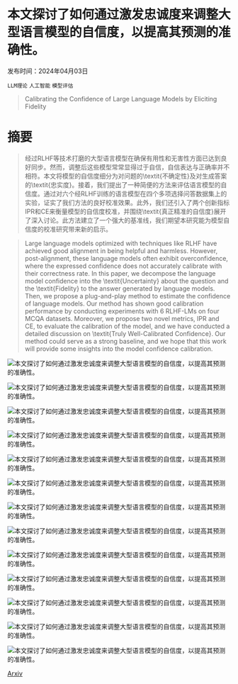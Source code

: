 # 本文探讨了如何通过激发忠诚度来调整大型语言模型的自信度，以提高其预测的准确性。

发布时间：2024年04月03日

`LLM理论` `人工智能` `模型评估`

> Calibrating the Confidence of Large Language Models by Eliciting Fidelity

# 摘要

> 经过RLHF等技术打磨的大型语言模型在确保有用性和无害性方面已达到良好同步。然而，调整后这些模型常常显得过于自信，自信表达与正确率并不相符。本文将模型的自信度细分为对问题的\textit{不确定性}及对生成答案的\textit{忠实度}。接着，我们提出了一种简便的方法来评估语言模型的自信度。通过对六个经RLHF训练的语言模型在四个多项选择问答数据集上的实验，证实了我们方法的良好校准效果。此外，我们还引入了两个创新指标IPR和CE来衡量模型的自信度校准，并围绕\textit{真正精准的自信度}展开了深入讨论。此方法建立了一个强大的基准线，我们期望本研究能为模型自信度的校准研究带来新的启示。

> Large language models optimized with techniques like RLHF have achieved good alignment in being helpful and harmless. However, post-alignment, these language models often exhibit overconfidence, where the expressed confidence does not accurately calibrate with their correctness rate. In this paper, we decompose the language model confidence into the \textit{Uncertainty} about the question and the \textit{Fidelity} to the answer generated by language models. Then, we propose a plug-and-play method to estimate the confidence of language models. Our method has shown good calibration performance by conducting experiments with 6 RLHF-LMs on four MCQA datasets. Moreover, we propose two novel metrics, IPR and CE, to evaluate the calibration of the model, and we have conducted a detailed discussion on \textit{Truly Well-Calibrated Confidence}. Our method could serve as a strong baseline, and we hope that this work will provide some insights into the model confidence calibration.

![本文探讨了如何通过激发忠诚度来调整大型语言模型的自信度，以提高其预测的准确性。](../../../paper_images/2404.02655/x1.png)

![本文探讨了如何通过激发忠诚度来调整大型语言模型的自信度，以提高其预测的准确性。](../../../paper_images/2404.02655/x2.png)

![本文探讨了如何通过激发忠诚度来调整大型语言模型的自信度，以提高其预测的准确性。](../../../paper_images/2404.02655/x3.png)

![本文探讨了如何通过激发忠诚度来调整大型语言模型的自信度，以提高其预测的准确性。](../../../paper_images/2404.02655/llama2_13b_chat_temperature_scaling.png)

![本文探讨了如何通过激发忠诚度来调整大型语言模型的自信度，以提高其预测的准确性。](../../../paper_images/2404.02655/parameter_scaling.png)

![本文探讨了如何通过激发忠诚度来调整大型语言模型的自信度，以提高其预测的准确性。](../../../paper_images/2404.02655/x4.png)

![本文探讨了如何通过激发忠诚度来调整大型语言模型的自信度，以提高其预测的准确性。](../../../paper_images/2404.02655/baichuan2_13b_chat_temperature_scaling.png)

![本文探讨了如何通过激发忠诚度来调整大型语言模型的自信度，以提高其预测的准确性。](../../../paper_images/2404.02655/x5.png)

![本文探讨了如何通过激发忠诚度来调整大型语言模型的自信度，以提高其预测的准确性。](../../../paper_images/2404.02655/x6.png)

![本文探讨了如何通过激发忠诚度来调整大型语言模型的自信度，以提高其预测的准确性。](../../../paper_images/2404.02655/x7.png)

![本文探讨了如何通过激发忠诚度来调整大型语言模型的自信度，以提高其预测的准确性。](../../../paper_images/2404.02655/x8.png)

![本文探讨了如何通过激发忠诚度来调整大型语言模型的自信度，以提高其预测的准确性。](../../../paper_images/2404.02655/x9.png)

![本文探讨了如何通过激发忠诚度来调整大型语言模型的自信度，以提高其预测的准确性。](../../../paper_images/2404.02655/x10.png)

[Arxiv](https://arxiv.org/abs/2404.02655)